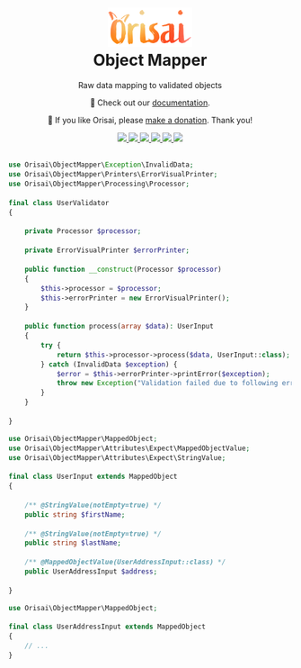 <h1 align="center">
	<img src="https://github.com/orisai/.github/blob/main/images/repo_title.png?raw=true" alt="Orisai"/>
	<br/>
	Object Mapper
</h1>

<p align="center">
    Raw data mapping to validated objects
</p>

<p align="center">
	📄 Check out our <a href="docs/README.md">documentation</a>.
</p>

<p align="center">
	💸 If you like Orisai, please <a href="https://orisai.dev/sponsor">make a donation</a>. Thank you!
</p>

<p align="center">
	<a href="https://github.com/orisai/object-mapper/actions?query=workflow%3Aci">
		<img src="https://github.com/orisai/object-mapper/workflows/ci/badge.svg">
	</a>
	<a href="https://coveralls.io/r/orisai/object-mapper">
		<img src="https://badgen.net/coveralls/c/github/orisai/object-mapper/v1.x?cache=300">
	</a>
	<a href="https://dashboard.stryker-mutator.io/reports/github.com/orisai/object-mapper/v1.x">
		<img src="https://badge.stryker-mutator.io/github.com/orisai/object-mapper/v1.x">
	</a>
	<a href="https://packagist.org/packages/orisai/object-mapper">
		<img src="https://badgen.net/packagist/dt/orisai/object-mapper?cache=3600">
	</a>
	<a href="https://packagist.org/packages/orisai/object-mapper">
		<img src="https://badgen.net/packagist/v/orisai/object-mapper?cache=3600">
	</a>
	<a href="https://choosealicense.com/licenses/mpl-2.0/">
		<img src="https://badgen.net/badge/license/MPL-2.0/blue?cache=3600">
	</a>
<p>

##

```php
use Orisai\ObjectMapper\Exception\InvalidData;
use Orisai\ObjectMapper\Printers\ErrorVisualPrinter;
use Orisai\ObjectMapper\Processing\Processor;

final class UserValidator
{

	private Processor $processor;

	private ErrorVisualPrinter $errorPrinter;

	public function __construct(Processor $processor)
	{
		$this->processor = $processor;
		$this->errorPrinter = new ErrorVisualPrinter();
	}

	public function process(array $data): UserInput
	{
		try {
			return $this->processor->process($data, UserInput::class);
		} catch (InvalidData $exception) {
			$error = $this->errorPrinter->printError($exception);
			throw new Exception("Validation failed due to following error:\n$error");
		}
	}

}
```

```php
use Orisai\ObjectMapper\MappedObject;
use Orisai\ObjectMapper\Attributes\Expect\MappedObjectValue;
use Orisai\ObjectMapper\Attributes\Expect\StringValue;

final class UserInput extends MappedObject
{

	/** @StringValue(notEmpty=true) */
	public string $firstName;

	/** @StringValue(notEmpty=true) */
	public string $lastName;

	/** @MappedObjectValue(UserAddressInput::class) */
	public UserAddressInput $address;

}
```

```php
use Orisai\ObjectMapper\MappedObject;

final class UserAddressInput extends MappedObject
{
	// ...
}
```
